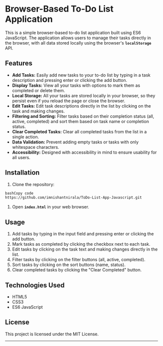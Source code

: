 # **Browser-Based To-Do List Application**

This is a simple browser-based to-do list application built using ES6 JavaScript. The application allows users to manage their tasks directly in the browser, with all data stored locally using the browser's **`localStorage`** API.

## **Features**

- **Add Tasks:** Easily add new tasks to your to-do list by typing in a task description and pressing enter or clicking the add button.
- **Display Tasks:** View all your tasks with options to mark them as completed or delete them.
- **Local Storage:** All your tasks are stored locally in your browser, so they persist even if you reload the page or close the browser.
- **Edit Tasks:** Edit task descriptions directly in the list by clicking on the task and making changes.
- **Filtering and Sorting:** Filter tasks based on their completion status (all, active, completed) and sort them based on task name or completion status.
- **Clear Completed Tasks:** Clear all completed tasks from the list in a single action.
- **Data Validation:** Prevent adding empty tasks or tasks with only whitespace characters.
- **Accessibility:** Designed with accessibility in mind to ensure usability for all users.

## **Installation**

1. Clone the repository:

```bash
bashCopy code
https://github.com/imnishantnirala/ToDo-List-App-Javascript.git

```

1. Open **`index.html`** in your web browser.

## **Usage**

1. Add tasks by typing in the input field and pressing enter or clicking the add button.
2. Mark tasks as completed by clicking the checkbox next to each task.
3. Edit tasks by clicking on the task text and making changes directly in the list.
4. Filter tasks by clicking on the filter buttons (all, active, completed).
5. Sort tasks by clicking on the sort buttons (name, status).
6. Clear completed tasks by clicking the "Clear Completed" button.

## **Technologies Used**

- HTML5
- CSS3
- ES6 JavaScript

## **License**

This project is licensed under the MIT License.

---
